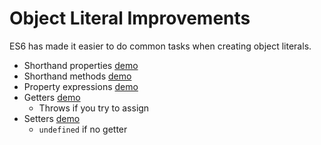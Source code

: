 # Object Literal Improvements

 ES6 has made it easier to do common tasks when creating object literals.

- Shorthand properties [demo](examples/shorthand-properties.js)
- Shorthand methods [demo](examples/shorthand-methods.js)
- Property expressions [demo](examples/property-expressions.js)
- Getters [demo](examples/getters.js)
    - Throws if you try to assign
- Setters [demo](examples/setters.js)
    - `undefined` if no getter
